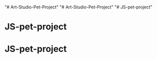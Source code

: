 "# Art-Studio-Pet-Project" 
"# Art-Studio-Pet-Project" 
"# JS-pet-project" 
# JS-pet-project
# JS-pet-project
